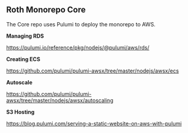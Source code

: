 Roth Monorepo Core
------------------
The Core repo uses Pulumi to deploy the monorepo to AWS.

**Managing RDS**

https://pulumi.io/reference/pkg/nodejs/@pulumi/aws/rds/

**Creating ECS**

https://github.com/pulumi/pulumi-awsx/tree/master/nodejs/awsx/ecs

**Autoscale**

https://github.com/pulumi/pulumi-awsx/tree/master/nodejs/awsx/autoscaling

**S3 Hosting**

https://blog.pulumi.com/serving-a-static-website-on-aws-with-pulumi
